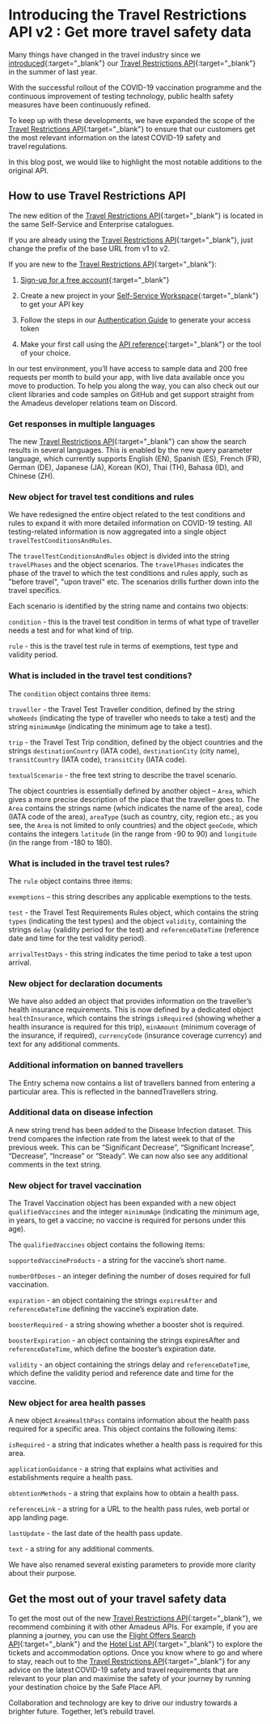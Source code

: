 # Introducing the Travel Restrictions API v2 : Get more travel safety data

Many things have changed in the travel industry since we [introduced](https://developers.amadeus.com/blog/-introducing-amadeus-covid-19-travel-restrictions-api){:target="\_blank"} our [Travel Restrictions API](https://developers.amadeus.com/self-service/category/covid-19-and-travel-safety/api-doc/travel-restrictions){:target="\_blank"} in the summer of last year.

With the successful rollout of the COVID-19 vaccination programme and the continuous improvement of testing technology, public health safety measures have been continuously refined. 

To keep up with these developments, we have expanded the scope of the [Travel Restrictions API](https://developers.amadeus.com/self-service/category/covid-19-and-travel-safety/api-doc/travel-restrictions){:target="\_blank"} to ensure that our customers get the most relevant information on the latest COVID-19 safety and travel regulations.

In this blog post, we would like to highlight the most notable additions to the original API.

## How to use Travel Restrictions API

The new edition of the [Travel Restrictions API](https://developers.amadeus.com/self-service/category/covid-19-and-travel-safety/api-doc/travel-restrictions){:target="\_blank"} is located in the same Self-Service and Enterprise catalogues.

If you are already using the [Travel Restrictions API](https://developers.amadeus.com/self-service/category/covid-19-and-travel-safety/api-doc/travel-restrictions){:target="\_blank"}, just change the prefix of the base URL from v1 to v2.

If you are new to the [Travel Restrictions API](https://developers.amadeus.com/self-service/category/covid-19-and-travel-safety/api-doc/travel-restrictions){:target="\_blank"}:

1. [Sign-up for a free account](https://developers.amadeus.com/register){:target="\_blank"} 

2. Create a new project in your [Self-Service Workspace](https://developers.amadeus.com/my-apps){:target="\_blank"} to get your API key 

3. Follow the steps in our [Authentication Guide](/API-Keys/authorization.md) to generate your access token 

4. Make your first call using the [API reference](https://developers.amadeus.com/self-service/category/covid-19-and-travel-safety/api-doc/travel-restrictions/api-reference){:target="\_blank"} or the tool of your choice. 

In our test environment, you’ll have access to sample data and 200 free requests per month to build your app, with live data available once you move to production. To help you along the way, you can also check out our client libraries and code samples on GitHub and get support straight from the Amadeus developer relations team on Discord.

### Get responses in multiple languages
The new [Travel Restrictions API](https://developers.amadeus.com/self-service/category/covid-19-and-travel-safety/api-doc/travel-restrictions){:target="\_blank"} can show the search results in several languages. This is enabled by the new query parameter language, which currently supports English (EN), Spanish (ES), French (FR), German (DE), Japanese (JA), Korean (KO), Thai (TH), Bahasa (ID), and Chinese (ZH).

### New object for travel test conditions and rules

We have redesigned the entire object related to the test conditions and rules to expand it with more detailed information on COVID-19 testing. All testing-related information is now aggregated into a single object `travelTestConditionsAndRules`.

The `travelTestConditionsAndRules` object is divided into the string `travelPhases` and the object scenarios. The `travelPhases` indicates the phase of the travel to which the test conditions and rules apply, such as "before travel", "upon travel" etc. The scenarios drills further down into the travel specifics.

Each scenario is identified by the string name and contains two objects:

`condition` - this is the travel test condition in terms of what type of traveller needs a test and for what kind of trip. 

`rule` - this is the travel test rule in terms of exemptions, test type and validity period. 

### What is included in the travel test conditions?

The `condition` object contains three items:

`traveller` - the Travel Test Traveller condition, defined by the string `whoNeeds` (indicating the type of traveller who needs to take a test) and the string `minimumAge` (indicating the minimum age to take a test). 

`trip` - the Travel Test Trip condition, defined by the object countries and the strings `destinationCountry` (IATA code), `destinationCity` (city name), `transitCountry` (IATA code), `transitCity` (IATA code). 

`textualScenario` - the free text string to describe the travel scenario. 

The object countries is essentially defined by another object – `Area`, which gives a more precise description of the place that the traveller goes to. The `Area` contains the strings name (which indicates the name of the area), code (IATA code of the area), `areaType` (such as country, city, region etc.; as you see, the `Area` is not limited to only countries) and the object `geoCode`, which contains the integers `latitude` (in the range from -90 to 90) and `longitude` (in the range from -180 to 180).

### What is included in the travel test rules?

The `rule` object contains three items:

`exemptions` – this string describes any applicable exemptions to the tests. 

`test` - the Travel Test Requirements Rules object, which contains the string `types` (indicating the test types) and the object `validity`, containing the strings `delay` (validity period for the test) and `referenceDateTime` (reference date and time for the test validity period). 

`arrivalTestDays` - this string indicates the time period to take a test upon arrival. 

### New object for declaration documents

We have also added an object that provides information on the traveller’s health insurance requirements. This is now defined by a dedicated object `healthInsurance`, which contains the strings `isRequired` (showing whether a health insurance is required for this trip), `minAmount` (minimum coverage of the insurance, if required), `currencyCode` (insurance coverage currency) and text for any additional comments.

### Additional information on banned travellers

The Entry schema now contains a list of travellers banned from entering a particular area. This is reflected in the bannedTravellers string.

### Additional data on disease infection

A new string trend has been added to the Disease Infection dataset. This trend compares the infection rate from the latest week to that of the previous week. This can be “Significant Decrease”, “Significant Increase”, “Decrease”, “Increase” or “Steady”. We can now also see any additional comments in the text string.

### New object for travel vaccination

The Travel Vaccination object has been expanded with a new object `qualifiedVaccines` and the integer `minimumAge` (indicating the minimum age, in years, to get a vaccine; no vaccine is required for persons under this age).

The `qualifiedVaccines` object contains the following items:

`supportedVaccineProducts` - a string for the vaccine’s short name. 

`numberOfDoses` - an integer defining the number of doses required for full vaccination. 

`expiration` - an object containing the strings `expiresAfter` and `referenceDateTime` defining the vaccine’s expiration date. 

`boosterRequired` - a string showing whether a booster shot is required. 

`boosterExpiration` - an object containing the strings expiresAfter and `referenceDateTime`, which define the booster’s expiration date. 

`validity` - an object containing the strings delay and `referenceDateTime`, which define the validity period and reference date and time for the vaccine. 

### New object for area health passes

A new object `AreaHealthPass` contains information about the health pass required for a specific area. This object contains the following items:

`isRequired` - a string that indicates whether a health pass is required for this area. 

`applicationGuidance` - a string that explains what activities and establishments require a health pass. 

`obtentionMethods` - a string that explains how to obtain a health pass. 

`referenceLink` - a string for a URL to the health pass rules, web portal or app landing page. 

`lastUpdate` - the last date of the health pass update. 

`text` - a string for any additional comments.  

We have also renamed several existing parameters to provide more clarity about their purpose. 

## Get the most out of your travel safety data

To get the most out of the new [Travel Restrictions API](https://developers.amadeus.com/self-service/category/covid-19-and-travel-safety/api-doc/travel-restrictions){:target="\_blank"}, we recommend combining it with other Amadeus APIs. For example, if you are planning a journey, you can use the [Flight Offers Search API](https://developers.amadeus.com/blog/migrate-to-the-new-flight-offers-search-api){:target="\_blank"} and the [Hotel List API](https://developers.amadeus.com/self-service/category/hotel/api-doc/hotel-list){:target="\_blank"} to explore the tickets and accommodation options. Once you know where to go and where to stay, reach out to the [Travel Restrictions API](https://developers.amadeus.com/self-service/category/covid-19-and-travel-safety/api-doc/travel-restrictions){:target="\_blank"} for any advice on the latest COVID-19 safety and travel requirements that are relevant to your plan and maximise the safety of your journey by running your destination choice by the Safe Place API.

Collaboration and technology are key to drive our industry towards a brighter future. Together, let’s rebuild travel.
